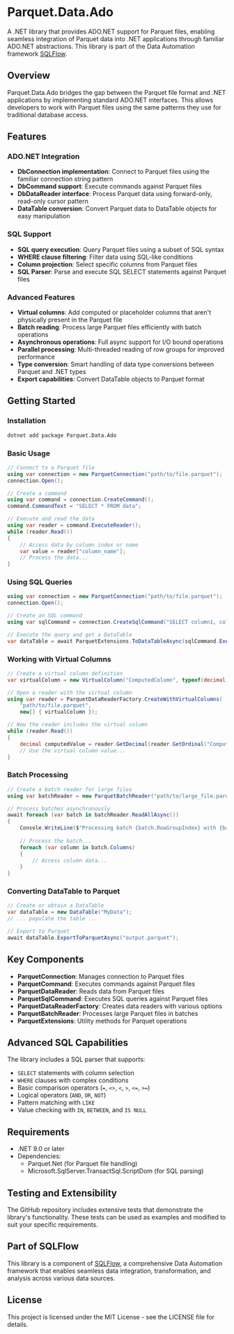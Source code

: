 # Parquet.Data.Ado

A .NET library that provides ADO.NET support for Parquet files, enabling seamless integration of Parquet data into .NET applications through familiar ADO.NET abstractions. This library is part of the Data Automation framework [SQLFlow](https://github.com/TahirRiaz/SQLFlow).

## Overview

Parquet.Data.Ado bridges the gap between the Parquet file format and .NET applications by implementing standard ADO.NET interfaces. This allows developers to work with Parquet files using the same patterns they use for traditional database access.

## Features

### ADO.NET Integration

- **DbConnection implementation**: Connect to Parquet files using the familiar connection string pattern
- **DbCommand support**: Execute commands against Parquet files
- **DbDataReader interface**: Process Parquet data using forward-only, read-only cursor pattern
- **DataTable conversion**: Convert Parquet data to DataTable objects for easy manipulation

### SQL Support

- **SQL query execution**: Query Parquet files using a subset of SQL syntax
- **WHERE clause filtering**: Filter data using SQL-like conditions
- **Column projection**: Select specific columns from Parquet files
- **SQL Parser**: Parse and execute SQL SELECT statements against Parquet files

### Advanced Features

- **Virtual columns**: Add computed or placeholder columns that aren't physically present in the Parquet file
- **Batch reading**: Process large Parquet files efficiently with batch operations
- **Asynchronous operations**: Full async support for I/O bound operations
- **Parallel processing**: Multi-threaded reading of row groups for improved performance
- **Type conversion**: Smart handling of data type conversions between Parquet and .NET types
- **Export capabilities**: Convert DataTable objects to Parquet format

## Getting Started

### Installation

```sh
dotnet add package Parquet.Data.Ado
```

### Basic Usage

```csharp
// Connect to a Parquet file
using var connection = new ParquetConnection("path/to/file.parquet");
connection.Open();

// Create a command
using var command = connection.CreateCommand();
command.CommandText = "SELECT * FROM data";

// Execute and read the data
using var reader = command.ExecuteReader();
while (reader.Read())
{
    // Access data by column index or name
    var value = reader["column_name"];
    // Process the data...
}
```

### Using SQL Queries

```csharp
using var connection = new ParquetConnection("path/to/file.parquet");
connection.Open();

// Create an SQL command
using var sqlCommand = connection.CreateSqlCommand("SELECT column1, column2 FROM data WHERE column3 > 100");

// Execute the query and get a DataTable
var dataTable = await ParquetExtensions.ToDataTableAsync(sqlCommand.ExecuteReader());
```

### Working with Virtual Columns

```csharp
// Create a virtual column definition
var virtualColumn = new VirtualColumn("ComputedColumn", typeof(decimal), 0.0m);

// Open a reader with the virtual column
using var reader = ParquetDataReaderFactory.CreateWithVirtualColumns(
    "path/to/file.parquet",
    new[] { virtualColumn });

// Now the reader includes the virtual column
while (reader.Read())
{
    decimal computedValue = reader.GetDecimal(reader.GetOrdinal("ComputedColumn"));
    // Use the virtual column value...
}
```

### Batch Processing

```csharp
// Create a batch reader for large files
using var batchReader = new ParquetBatchReader("path/to/large_file.parquet");

// Process batches asynchronously
await foreach (var batch in batchReader.ReadAllAsync())
{
    Console.WriteLine($"Processing batch {batch.RowGroupIndex} with {batch.RowCount} rows");
    
    // Process the batch...
    foreach (var column in batch.Columns)
    {
        // Access column data...
    }
}
```

### Converting DataTable to Parquet

```csharp
// Create or obtain a DataTable
var dataTable = new DataTable("MyData");
// ... populate the table ...

// Export to Parquet
await dataTable.ExportToParquetAsync("output.parquet");
```

## Key Components

- **ParquetConnection**: Manages connection to Parquet files
- **ParquetCommand**: Executes commands against Parquet files
- **ParquetDataReader**: Reads data from Parquet files
- **ParquetSqlCommand**: Executes SQL queries against Parquet files
- **ParquetDataReaderFactory**: Creates data readers with various options
- **ParquetBatchReader**: Processes large Parquet files in batches
- **ParquetExtensions**: Utility methods for Parquet operations

## Advanced SQL Capabilities

The library includes a SQL parser that supports:

- `SELECT` statements with column selection
- `WHERE` clauses with complex conditions
- Basic comparison operators (`=`, `<>`, `<`, `>`, `<=`, `>=`)
- Logical operators (`AND`, `OR`, `NOT`)
- Pattern matching with `LIKE`
- Value checking with `IN`, `BETWEEN`, and `IS NULL`

## Requirements

- .NET 9.0 or later
- Dependencies:
  - Parquet.Net (for Parquet file handling)
  - Microsoft.SqlServer.TransactSql.ScriptDom (for SQL parsing)

## Testing and Extensibility

The GitHub repository includes extensive tests that demonstrate the library's functionality. These tests can be used as examples and modified to suit your specific requirements.

## Part of SQLFlow

This library is a component of [SQLFlow](https://github.com/TahirRiaz/SQLFlow), a comprehensive Data Automation framework that enables seamless data integration, transformation, and analysis across various data sources.

## License

This project is licensed under the MIT License - see the LICENSE file for details.

